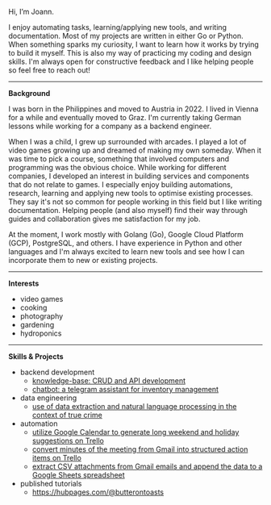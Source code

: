 Hi, I’m Joann.

I enjoy automating tasks, learning/applying new tools, and writing documentation. Most of my projects are written in either Go or Python. When something sparks my curiosity, I want to learn how it works by trying to build it myself. This is also my way of practicing my coding and design skills. I'm always open for constructive feedback and I like helping people so feel free to reach out!

---
<b>Background</b>

I was born in the Philippines and moved to Austria in 2022. I lived in Vienna for a while and eventually moved to Graz. I'm currently taking German lessons while working for a company as a backend engineer.

When I was a child, I grew up surrounded with arcades. I played a lot of video games growing up and dreamed of making my own someday. When it was time to pick a course, something that involved computers and programming was the obvious choice. While working for different companies, I developed an interest in building services and components that do not relate to games. I especially enjoy building automations, research, learning and applying new tools to optimise existing processes. They say it's not so common for people working in this field but I like writing documentation. Helping people (and also myself) find their way through guides and collaboration gives me satisfaction for my job.

At the moment, I work mostly with Golang (Go), Google Cloud Platform (GCP), PostgreSQL, and others. I have experience in Python and other languages and I'm always excited to learn new tools and see how I can incorporate them to new or existing projects.

---
<b>Interests</b>
- video games
- cooking
- photography
- gardening
- hydroponics

---
<b>Skills & Projects</b>
- backend development
  - [knowledge-base: CRUD and API development](https://github.com/jvmistica/knowledge-base-go)
  - [chatbot: a telegram assistant for inventory management](https://github.com/jvmistica/telegram-assistant)
- data engineering
  - [use of data extraction and natural language processing in the context of true crime](https://github.com/jvmistica/true-crime)
- automation
  - [utilize Google Calendar to generate long weekend and holiday suggestions on Trello](https://github.com/jvmistica/holiday-planner-go)
  - [convert minutes of the meeting from Gmail into structured action items on Trello](https://github.com/jvmistica/minutes-to-trello)
  - [extract CSV attachments from Gmail emails and append the data to a Google Sheets spreadsheet](https://github.com/jvmistica/gmail-to-gsheets)
- published tutorials
  - https://hubpages.com/@butterontoasts 
